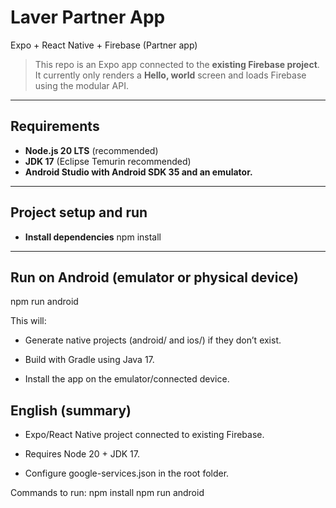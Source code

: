 # Laver Partner App

Expo + React Native + Firebase (Partner app)

> This repo is an Expo app connected to the **existing Firebase project**. It currently only renders a **Hello, world** screen and loads Firebase using the modular API.

---

## Requirements

* **Node.js 20 LTS** (recommended)  
* **JDK 17** (Eclipse Temurin recommended)
* **Android Studio with Android SDK 35 and an emulator.**

--- 

## Project setup and run

* **Install dependencies**
npm install

--- 

## Run on Android (emulator or physical device)

npm run android

This will:

* Generate native projects (android/ and ios/) if they don’t exist.

* Build with Gradle using Java 17.

* Install the app on the emulator/connected device.

## English (summary)

 * Expo/React Native project connected to existing Firebase.

 * Requires Node 20 + JDK 17.

 * Configure google-services.json in the root folder.
 
Commands to run:
npm install
npm run android
